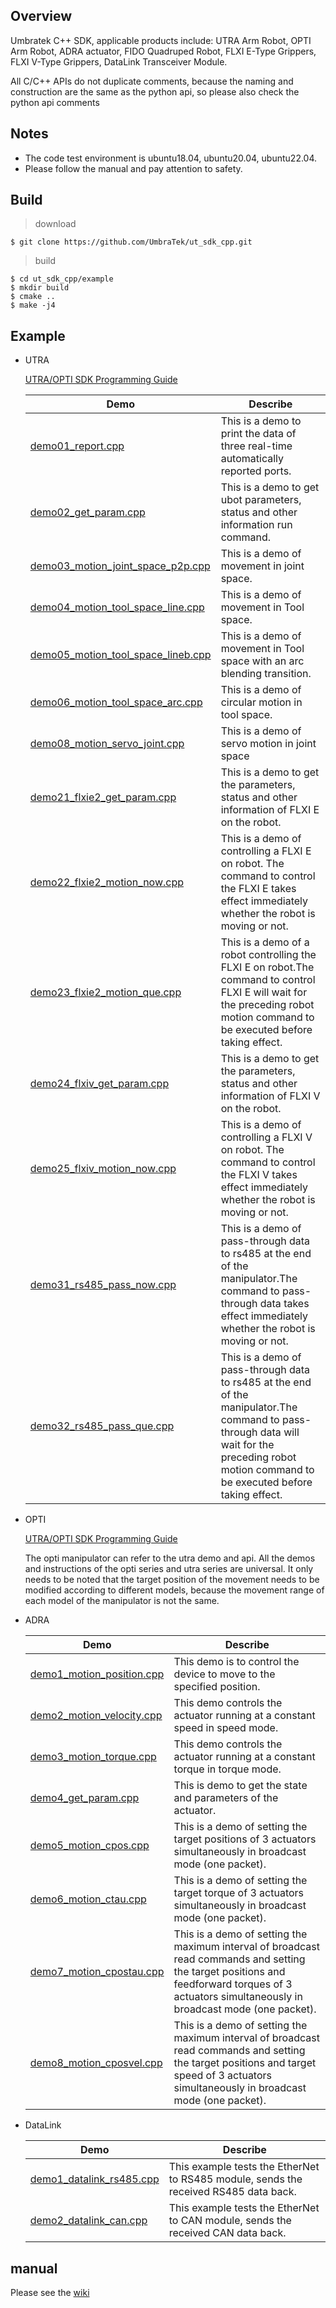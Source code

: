 
## Overview
Umbratek C++ SDK, applicable products include: UTRA Arm Robot, OPTI Arm Robot, ADRA actuator, FIDO Quadruped Robot, FLXI E-Type Grippers, FLXI V-Type Grippers, DataLink Transceiver Module.

All C/C++ APIs do not duplicate comments, because the naming and construction are the same as the python api, so please also check the python api comments 

##  **Notes** 

*  The code test environment is ubuntu18.04, ubuntu20.04, ubuntu22.04.
*  Please follow the manual and pay attention to safety.

## Build

>  download

```
$ git clone https://github.com/UmbraTek/ut_sdk_cpp.git
```

>  build

```
$ cd ut_sdk_cpp/example
$ mkdir build
$ cmake ..
$ make -j4
```

## Example

* UTRA
	

	[UTRA/OPTI SDK Programming Guide](https://github.com/UmbraTek/ut_sdk_cpp/tree/master/utapi/utra/readme.md)

	| Demo                                                         | Describe                                                     |
	| ------------------------------------------------------------ | ------------------------------------------------------------ |
	| [demo01_report.cpp](https://github.com/UmbraTek/ut_sdk_cpp/blob/master/example/utra/demo01_report.cpp) | This is a demo to print the data of three real-time automatically reported ports. |
	| [demo02_get_param.cpp](https://github.com/UmbraTek/ut_sdk_cpp/blob/master/example/utra/demo02_get_param.cpp) | This is a demo to get ubot parameters, status and other information run command. |
	| [demo03_motion_joint_space_p2p.cpp](https://github.com/UmbraTek/ut_sdk_cpp/blob/master/example/utra/demo03_motion_joint_space_p2p.cpp) | This is a demo of movement in joint space.                   |
	| [demo04_motion_tool_space_line.cpp](https://github.com/UmbraTek/ut_sdk_cpp/blob/master/example/utra/demo04_motion_tool_space_line.cpp) | This is a demo of movement in Tool space.                    |
	| [demo05_motion_tool_space_lineb.cpp](https://github.com/UmbraTek/ut_sdk_cpp/blob/master/example/utra/demo05_motion_tool_space_lineb.cpp) | This is a demo of movement in Tool space with an arc blending transition. |
	| [demo06_motion_tool_space_arc.cpp](https://github.com/UmbraTek/ut_sdk_cpp/blob/master/example/utra/demo06_motion_tool_space_arc.cpp) | This is a demo of circular motion in tool space.             |
	| [demo08_motion_servo_joint.cpp](https://github.com/UmbraTek/ut_sdk_cpp/blob/master/example/utra/demo08_motion_servo_joint.cpp) | This is a demo of servo motion in joint space                |
	| [demo21_flxie2_get_param.cpp](https://github.com/UmbraTek/ut_sdk_cpp/blob/master/example/utra/demo21_flxie2_get_param.cpp) | This is a demo to get the parameters, status and other information of FLXI E on the robot. |
	| [demo22_flxie2_motion_now.cpp](https://github.com/UmbraTek/ut_sdk_cpp/blob/master/example/utra/demo22_flxie2_motion_now.cpp) | This is a demo of controlling a FLXI E on robot. The command to control the FLXI E takes effect immediately whether the robot is moving or not. |
	| [demo23_flxie2_motion_que.cpp](https://github.com/UmbraTek/ut_sdk_cpp/blob/master/example/utra/demo23_flxie2_motion_que.cpp) | This is a demo of a robot controlling the FLXI E on robot.The command to control FLXI E will wait for the preceding robot motion command to be executed before taking effect. |
	| [demo24_flxiv_get_param.cpp](https://github.com/UmbraTek/ut_sdk_cpp/blob/master/example/utra/demo24_flxiv_get_param.cpp) | This is a demo to get the parameters, status and other information of FLXI V on the robot. |
	| [demo25_flxiv_motion_now.cpp](https://github.com/UmbraTek/ut_sdk_cpp/blob/master/example/utra/demo25_flxiv_motion_now.cpp) | This is a demo of controlling a FLXI V on robot. The command to control the FLXI V takes effect immediately whether the robot is moving or not. |
	| [demo31_rs485_pass_now.cpp](https://github.com/UmbraTek/ut_sdk_cpp/blob/master/example/utra/demo31_rs485_pass_now.cpp) | This is a demo of pass-through data to rs485 at the end of the manipulator.The command to pass-through data takes effect immediately whether the robot is moving or not. |
	| [demo32_rs485_pass_que.cpp](https://github.com/UmbraTek/ut_sdk_cpp/blob/master/example/utra/demo32_rs485_pass_que.cpp) | This is a demo of pass-through data to rs485 at the end of the manipulator.The command to pass-through data will wait for the preceding robot motion command to be executed before taking effect. |

* OPTI

  [UTRA/OPTI SDK Programming Guide](https://github.com/UmbraTek/ut_sdk_cpp/tree/master/utapi/utra/readme.md)

  The opti manipulator can refer to the utra demo and api. All the demos and instructions of the opti series and utra series are universal. It only needs to be noted that the target position of the movement needs to be modified according to different models, because the movement range of each model of the manipulator is not the same.


* ADRA

    | Demo                                                         | Describe                                                     |
    | ------------------------------------------------------------ | ------------------------------------------------------------ |
    | [demo1_motion_position.cpp](https://github.com/UmbraTek/ut_sdk_cpp/blob/master/example/adra/demo1_motion_position.cpp) | This demo is to control the device to move to the specified position. |
    | [demo2_motion_velocity.cpp](https://github.com/UmbraTek/ut_sdk_cpp/blob/master/example/adra/demo2_motion_velocity.cpp) | This demo controls the actuator running at a constant speed in speed mode. |
    | [demo3_motion_torque.cpp](https://github.com/UmbraTek/ut_sdk_cpp/blob/master/example/adra/demo3_motion_torque.cpp) | This demo controls the actuator running at a constant torque in torque mode. |
    | [demo4_get_param.cpp](https://github.com/UmbraTek/ut_sdk_cpp/blob/master/example/adra/demo4_get_param.cpp) | This is demo to get the state and parameters of the actuator. |
    | [demo5_motion_cpos.cpp](https://github.com/UmbraTek/ut_sdk_cpp/blob/master/example/adra/demo5_motion_cpos.cpp) | This is a demo of setting the target positions of 3 actuators simultaneously in broadcast mode (one packet). |
    | [demo6_motion_ctau.cpp](https://github.com/UmbraTek/ut_sdk_cpp/blob/master/example/adra/demo6_motion_ctau.cpp) | This is a demo of setting the target torque of 3 actuators simultaneously in broadcast mode (one packet). |
    | [demo7_motion_cpostau.cpp](https://github.com/UmbraTek/ut_sdk_cpp/blob/master/example/adra/demo7_motion_cpostau.cpp) | This is a demo of setting the maximum interval of broadcast read commands and setting the target positions and feedforward torques of 3 actuators simultaneously in broadcast mode (one packet). |
    | [demo8_motion_cposvel.cpp](https://github.com/UmbraTek/ut_sdk_cpp/blob/master/example/adra/demo8_motion_cposvel.cpp) | This is a demo of setting the maximum interval of broadcast read commands and setting the target positions and target speed of 3 actuators simultaneously in broadcast mode (one packet). |
    
* DataLink

    | Demo                                                         | Describe                                                     |
    | ------------------------------------------------------------ | ------------------------------------------------------------ |
    | [demo1_datalink_rs485.cpp](https://github.com/UmbraTek/ut_sdk_cpp/blob/master/example/datalink/demo1_datalink_rs485.cpp) | This example tests the EtherNet to RS485 module, sends the received RS485 data back. |
    | [demo2_datalink_can.cpp](https://github.com/UmbraTek/ut_sdk_cpp/blob/master/example/datalink/demo2_datalink_can.cpp) | This example tests the EtherNet to CAN module, sends the received CAN data back. |

##  manual 

 Please see the [wiki](https://umbratek.com/wiki/en/#!index.md)

